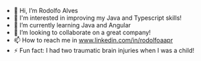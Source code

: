 - 👋 Hi, I’m Rodolfo Alves
- 👀 I'm interested in improving my Java and Typescript skills!
- 🌱 I’m currently learning Java and Angular
- 💞️ I’m looking to collaborate on a great company!
- 📫 How to reach me in www.linkedin.com/in/rodolfoaapr
- ⚡ Fun fact: I had two traumatic brain injuries when I was a child!
<!---
RodolfoAAPR/RodolfoAAPR is a ✨ special ✨ repository because its `README.md` (this file) appears on your GitHub profile.
You can click the Preview link to take a look at your changes.
--->
